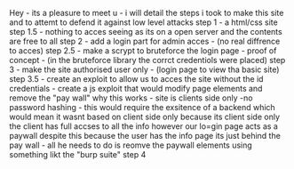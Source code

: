 Hey - its a pleasure to meet u - i will detail the steps i took to make this site and to attemt to defend it against low level attacks
step 1 - a html/css site
step 1.5 - nothing to acces seeing as its on a open server and the contents are free to all
step 2 - add a login part for admin acces - (no real diffrence to acces)
step 2.5 - make a scrypt to bruteforce the login page - proof of concept - (in the bruteforce library the corrct credentiols were placed)
step 3 - make the site authorised user only - (login page to view tha basic site)
step 3.5 - create an exploit to allow us to acces the site without the id credentials - create a js exploit that would modify page elements and remove the "pay wall"
why this works - site is clients side only -no password hashing - this would require the exsitence of a backend which would mean it wasnt based on client side only
because its client side only the client has full accses to all the info however our lo=gin page acts as a paywall despite this because the user has the info page its just behind the
pay wall - all he needs to do is reomve the paywall elements using something likt the "burp suite" 
step 4
